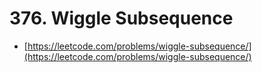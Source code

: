 # 376. Wiggle Subsequence

- [https://leetcode.com/problems/wiggle-subsequence/](https://leetcode.com/problems/wiggle-subsequence/)
